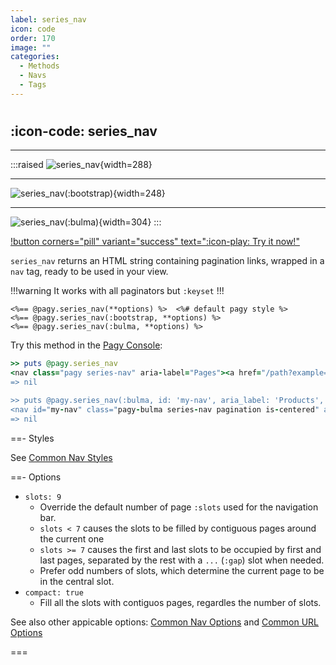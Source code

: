 ```yaml
---
label: series_nav
icon: code
order: 170
image: ""
categories:
  - Methods
  - Navs
  - Tags
---
```


#

## :icon-code: series_nav

---

:::raised
![series_nav](../../assets/images/series_nav.png){width=288}

---

![series_nav(:bootstrap)](../../assets/images/series_nav-bootstrap.png){width=248}

---

![series_nav(:bulma)](../../assets/images/series_nav-bulma.png){width=304}
:::
<br/>

[!button corners="pill" variant="success" text=":icon-play: Try it now!"](../../sandbox/playground#3-demo-app)

`series_nav` returns an HTML string containing pagination links, wrapped in a `nav` tag, ready to be used in your view.

!!!warning It works with all paginators but `:keyset`
!!!

```erb
<%== @pagy.series_nav(**options) %>  <%# default pagy style %>
<%== @pagy.series_nav(:bootstrap, **options) %>
<%== @pagy.series_nav(:bulma, **options) %>
```

Try this method in the [Pagy Console](../../sandbox/console.md):

```ruby
>> puts @pagy.series_nav
<nav class="pagy series-nav" aria-label="Pages"><a href="/path?example=123&page=2" aria-label="Previous">&lt;</a><a href="/path?example=123&page=1">1</a><a href="/path?example=123&page=2">2</a><a role="link" aria-disabled="true" aria-current="page" class="current">3</a><a href="/path?example=123&page=4">4</a><a href="/path?example=123&page=5">5</a><a role="link" aria-disabled="true" class="gap">&hellip;</a><a href="/path?example=123&page=50">50</a><a href="/path?example=123&page=4" aria-label="Next">&gt;</a></nav>
=> nil

>> puts @pagy.series_nav(:bulma, id: 'my-nav', aria_label: 'Products', slots: 3)
<nav id="my-nav" class="pagy-bulma series-nav pagination is-centered" aria-label="Products"><a href="/path?example=123&page=2" class="pagination-previous" aria-label="Previous">&lt;</a><a href="/path?example=123&page=4" class="pagination-next" aria-label="Next">&gt;</a><ul class="pagination-list"><li><a href="/path?example=123&page=2" class="pagination-link">2</a></li><li><a role="link" class="pagination-link is-current" aria-current="page" aria-disabled="true">3</a></li><li><a href="/path?example=123&page=4" class="pagination-link">4</a></li></ul></nav>
=> nil
```

==- Styles

See [Common Nav Styles](../methods#common-nav-styles)

==- Options

- `slots: 9`
  - Override the default number of page `:slots` used for the navigation bar.
  - `slots < 7` causes the slots to be filled by contiguous pages around the current one
  - `slots >= 7` causes the first and last slots to be occupied by first and last pages, separated by the rest with a `...` (`:gap`) slot when needed.
  - Prefer odd numbers of slots, which determine the current page to be in the central slot.
- `compact: true`
  - Fill all the slots with contiguos pages, regardles the number of slots.

See also other appicable options: [Common Nav Options](../methods#common-nav-options) and [Common URL Options](../paginators#common-url-options)

===
